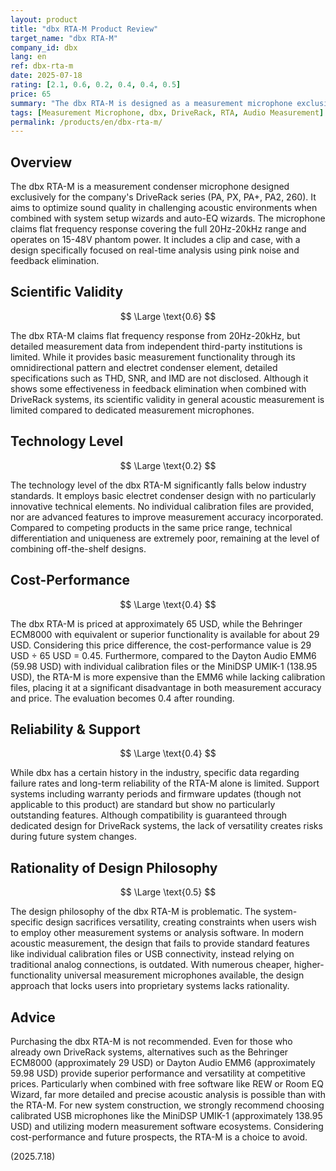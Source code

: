 ```yaml
---
layout: product
title: "dbx RTA-M Product Review"
target_name: "dbx RTA-M"
company_id: dbx
lang: en
ref: dbx-rta-m
date: 2025-07-18
rating: [2.1, 0.6, 0.2, 0.4, 0.4, 0.5]
price: 65
summary: "The dbx RTA-M is designed as a measurement microphone exclusively for specific DriveRack systems, but lacks versatility and faces numerous cheaper, higher-performance alternatives. While claiming flat 20Hz-20kHz response, independent third-party measurement data is limited, and cost-performance is extremely poor against products offering equivalent functionality at lower prices."
tags: [Measurement Microphone, dbx, DriveRack, RTA, Audio Measurement]
permalink: /products/en/dbx-rta-m/
---
```


## Overview

The dbx RTA-M is a measurement condenser microphone designed exclusively for the company's DriveRack series (PA, PX, PA+, PA2, 260). It aims to optimize sound quality in challenging acoustic environments when combined with system setup wizards and auto-EQ wizards. The microphone claims flat frequency response covering the full 20Hz-20kHz range and operates on 15-48V phantom power. It includes a clip and case, with a design specifically focused on real-time analysis using pink noise and feedback elimination.

## Scientific Validity

$$ \Large \text{0.6} $$

The dbx RTA-M claims flat frequency response from 20Hz-20kHz, but detailed measurement data from independent third-party institutions is limited. While it provides basic measurement functionality through its omnidirectional pattern and electret condenser element, detailed specifications such as THD, SNR, and IMD are not disclosed. Although it shows some effectiveness in feedback elimination when combined with DriveRack systems, its scientific validity in general acoustic measurement is limited compared to dedicated measurement microphones.

## Technology Level

$$ \Large \text{0.2} $$

The technology level of the dbx RTA-M significantly falls below industry standards. It employs basic electret condenser design with no particularly innovative technical elements. No individual calibration files are provided, nor are advanced features to improve measurement accuracy incorporated. Compared to competing products in the same price range, technical differentiation and uniqueness are extremely poor, remaining at the level of combining off-the-shelf designs.

## Cost-Performance

$$ \Large \text{0.4} $$

The dbx RTA-M is priced at approximately 65 USD, while the Behringer ECM8000 with equivalent or superior functionality is available for about 29 USD. Considering this price difference, the cost-performance value is 29 USD ÷ 65 USD = 0.45. Furthermore, compared to the Dayton Audio EMM6 (59.98 USD) with individual calibration files or the MiniDSP UMIK-1 (138.95 USD), the RTA-M is more expensive than the EMM6 while lacking calibration files, placing it at a significant disadvantage in both measurement accuracy and price. The evaluation becomes 0.4 after rounding.

## Reliability & Support

$$ \Large \text{0.4} $$

While dbx has a certain history in the industry, specific data regarding failure rates and long-term reliability of the RTA-M alone is limited. Support systems including warranty periods and firmware updates (though not applicable to this product) are standard but show no particularly outstanding features. Although compatibility is guaranteed through dedicated design for DriveRack systems, the lack of versatility creates risks during future system changes.

## Rationality of Design Philosophy

$$ \Large \text{0.5} $$

The design philosophy of the dbx RTA-M is problematic. The system-specific design sacrifices versatility, creating constraints when users wish to employ other measurement systems or analysis software. In modern acoustic measurement, the design that fails to provide standard features like individual calibration files or USB connectivity, instead relying on traditional analog connections, is outdated. With numerous cheaper, higher-functionality universal measurement microphones available, the design approach that locks users into proprietary systems lacks rationality.

## Advice

Purchasing the dbx RTA-M is not recommended. Even for those who already own DriveRack systems, alternatives such as the Behringer ECM8000 (approximately 29 USD) or Dayton Audio EMM6 (approximately 59.98 USD) provide superior performance and versatility at competitive prices. Particularly when combined with free software like REW or Room EQ Wizard, far more detailed and precise acoustic analysis is possible than with the RTA-M. For new system construction, we strongly recommend choosing calibrated USB microphones like the MiniDSP UMIK-1 (approximately 138.95 USD) and utilizing modern measurement software ecosystems. Considering cost-performance and future prospects, the RTA-M is a choice to avoid.

(2025.7.18)